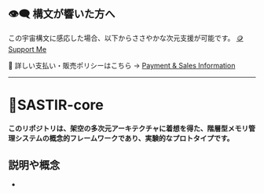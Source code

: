 ## 👁‍🗨 構文が響いた方へ
この宇宙構文に感応した場合、以下からささやかな次元支援が可能です。
[🪙 Support Me](https://buymeacoffee.com/casmikka11)

🔗 詳しい支払い・販売ポリシーはこちら → 
[Payment & Sales Information](Payment&SalesInformation.md)

---

# 🍷SASTIR-core
#### このリポジトリは、架空の多次元アーキテクチャに着想を得た、階層型メモリ管理システムの概念的フレームワークであり、実験的なプロトタイプです。

## 説明や概念
- []()
